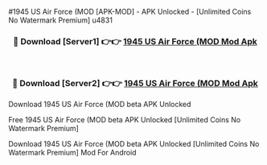 #1945 US Air Force (MOD [APK-MOD] - APK Unlocked - [Unlimited Coins No Watermark Premium] u4831



<div align="center">

<h3>🔴 Download [Server1] 👉👉 <a href="https://momento.my/?title=1945_US_Air_Force_(MOD">1945 US Air Force (MOD Mod Apk</a></h3><br>

<h3>🔴 Download [Server2] 👉👉 <a href="https://momento.my/?title=1945_US_Air_Force_(MOD">1945 US Air Force (MOD Mod Apk</a></h3>
</div>



Download 1945 US Air Force (MOD beta APK Unlocked

Free 1945 US Air Force (MOD beta APK Unlocked [Unlimited Coins No Watermark Premium]

Download 1945 US Air Force (MOD beta APK Unlocked [Unlimited Coins No Watermark Premium] Mod For Android
